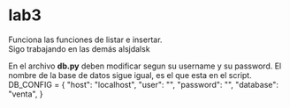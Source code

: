 # lab3  

Funciona las funciones de listar e insertar.  
Sigo trabajando en las demás
alsjdalsk

 En el archivo **db.py**
 deben modificar segun su username y su password. El nombre de la base de datos sigue igual, es el que esta en el script.
 DB_CONFIG = {
    "host": "localhost",
    "user": "",
    "password": "",
    "database": "venta",
}

